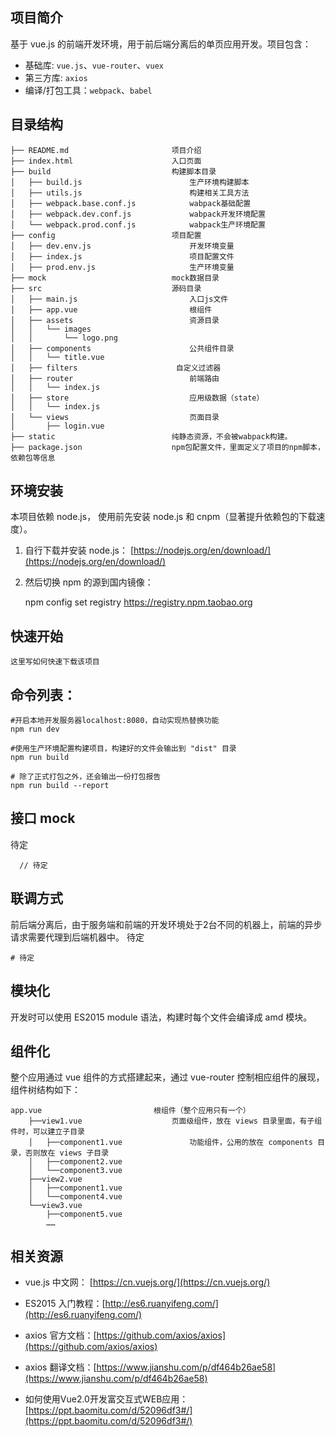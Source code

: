## 项目简介

基于 vue.js 的前端开发环境，用于前后端分离后的单页应用开发。项目包含：

- 基础库: `vue.js`、`vue-router`、`vuex`
- 第三方库: `axios`
- 编译/打包工具：`webpack`、`babel`


## 目录结构

    ├── README.md                       项目介绍
    ├── index.html                      入口页面
    ├── build                           构建脚本目录
    │   ├── build.js                        生产环境构建脚本
    │   ├── utils.js                        构建相关工具方法
    │   ├── webpack.base.conf.js            wabpack基础配置
    │   ├── webpack.dev.conf.js             wabpack开发环境配置
    │   └── webpack.prod.conf.js            wabpack生产环境配置
    ├── config                          项目配置
    │   ├── dev.env.js                      开发环境变量
    │   ├── index.js                        项目配置文件
    │   ├── prod.env.js                     生产环境变量
    ├── mock                            mock数据目录
    ├── src                             源码目录
    │   ├── main.js                         入口js文件
    │   ├── app.vue                         根组件
    │   ├── assets                          资源目录
    │   │   └── images
    │   │       └── logo.png
    │   ├── components                      公共组件目录
    │   │   └── title.vue
    │   ├── filters                      自定义过滤器
    │   ├── router                          前端路由
    │   │   └── index.js
    │   ├── store                           应用级数据（state）
    │   │   └── index.js
    │   └── views                           页面目录
    │       ├── login.vue
    ├── static                          纯静态资源，不会被wabpack构建。
    ├── package.json                    npm包配置文件，里面定义了项目的npm脚本，依赖包等信息



## 环境安装

本项目依赖 node.js， 使用前先安装 node.js 和 cnpm（显著提升依赖包的下载速度）。
1. 自行下载并安装 node.js： [https://nodejs.org/en/download/](https://nodejs.org/en/download/)
2. 然后切换 npm 的源到国内镜像：

      npm config set registry https://registry.npm.taobao.org



## 快速开始

    这里写如何快速下载该项目


## 命令列表：

    #开启本地开发服务器localhost:8080，自动实现热替换功能
    npm run dev

    #使用生产环境配置构建项目，构建好的文件会输出到 "dist" 目录
    npm run build

    # 除了正式打包之外，还会输出一份打包报告
    npm run build --report



## 接口 mock

待定


      // 待定

## 联调方式

前后端分离后，由于服务端和前端的开发环境处于2台不同的机器上，前端的异步请求需要代理到后端机器中。
待定

    # 待定



## 模块化

开发时可以使用 ES2015 module 语法，构建时每个文件会编译成 amd 模块。

## 组件化

整个应用通过 vue 组件的方式搭建起来，通过 vue-router 控制相应组件的展现，组件树结构如下：

    app.vue                         根组件（整个应用只有一个）
        ├──view1.vue                    页面级组件，放在 views 目录里面，有子组件时，可以建立子目录
        │   ├──component1.vue               功能组件，公用的放在 components 目录，否则放在 views 子目录
        │   ├──component2.vue
        │   └──component3.vue
        ├──view2.vue
        │   ├──component1.vue
        │   └──component4.vue
        └──view3.vue
            ├──component5.vue
            ……




## 相关资源

- vue.js 中文网： [https://cn.vuejs.org/](https://cn.vuejs.org/)
- ES2015 入门教程：[http://es6.ruanyifeng.com/](http://es6.ruanyifeng.com/)
- axios 官方文档：[https://github.com/axios/axios](https://github.com/axios/axios)
- axios 翻译文档：[https://www.jianshu.com/p/df464b26ae58](https://www.jianshu.com/p/df464b26ae58)

- 如何使用Vue2.0开发富交互式WEB应用： [https://ppt.baomitu.com/d/52096df3#/](https://ppt.baomitu.com/d/52096df3#/)
  ​